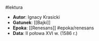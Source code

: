#lektura
- **Autor**: Ignacy Krasicki
- **Gatunek**: [[Bajki]]
- **Epoka**: [[Renesans]] #epoka/renesans
- **Data**: II połowa XVI w. (1586 r.)